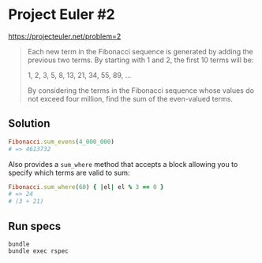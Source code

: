 # Project Euler #2

https://projecteuler.net/problem=2

> Each new term in the Fibonacci sequence is generated by adding the previous two terms. By starting with 1 and 2, the first 10 terms will be:
> 
> 1, 2, 3, 5, 8, 13, 21, 34, 55, 89, ...
> 
> By considering the terms in the Fibonacci sequence whose values do not exceed four million, find the sum of the even-valued terms.

## Solution

```ruby
Fibonacci.sum_evens(4_000_000)
# => 4613732
```

Also provides a `sum_where` method that accepts a block allowing you to specify which terms are valid to sum:

```ruby
Fibonacci.sum_where(60) { |el| el % 3 == 0 }
# => 24
# (3 + 21)
```

## Run specs

```
bundle
bundle exec rspec
```
